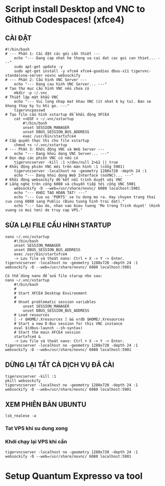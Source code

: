 # Script install Desktop and VNC to Github Codespaces! (xfce4)
## CÀI ĐẶT
	#!/bin/bash
	# --- Phần 1: Cài đặt các gói cần thiết ---
		echo "--- Dang cap nhat he thong va cai dat cac goi can thiet... ---"
		sudo apt-get update -y
		sudo apt-get install -y xfce4 xfce4-goodies dbus-x11 tigervnc-standalone-server novnc websockify
	# --- Phần 2: Cấu hình VNC Server ---
		echo "--- Dang cau hinh VNC Server... ---"
	# Tạo thư mục cấu hình VNC nếu chưa có
		mkdir -p ~/.vnc
	# Thiết lập mật khẩu VNC
		echo "--- Vui long nhap mat khau VNC (it nhat 6 ky tu). Ban se khong thay ky tu khi go. ---"
		tigervncpasswd
	# Tạo file cấu hình xstartup để khởi động XFCE4
		cat <<EOF > ~/.vnc/xstartup
			#!/bin/bash
			unset SESSION_MANAGER
			unset DBUS_SESSION_BUS_ADDRESS
			exec /usr/bin/startxfce4
	# Cấp quyền thực thi cho file xstartup
		chmod +x ~/.vnc/xstartup
	# --- Phần 3: Khởi động VNC và Web Server ---
		echo "--- Dang khoi dong VNC Server... ---"
	# Dọn dẹp các phiên VNC cũ nếu có
		tigervncserver -kill :1 >/dev/null 2>&1 || true
	# Khởi động phiên VNC mới trên màn hình :1 (cổng 5901)
		tigervncserver -localhost no -geometry 1280x720 -depth 24 :1
		echo "--- Dang khoi dong Web Interface (noVNC)... ---"
	# Khởi động websockify để kết nối trình duyệt với VNC
	# Lắng nghe trên cổng 6080 và chuyển tiếp tới cổng VNC 5901
		websockify -D --web=/usr/share/novnc/ 6080 localhost:5901
		echo "--- KHOI TAO HOAN TAT! ---"
		echo "--- Cua so 'PORTS' se tu dong mo ra. Hay chuyen trang thai cua cong 6080 sang Public (Bieu tuong hinh trai dat)."
		echo "--- Sau do, nhan vao bieu tuong 'Mo trong Trinh duyet' (Hinh vuong co mui ten) de truy cap VPS."
  
## SỬA LẠI FILE CẤU HÌNH STARTUP  
	nano ~/.vnc/xstartup
		#!/bin/bash
		unset SESSION_MANAGER
		unset DBUS_SESSION_BUS_ADDRESS
		exec /usr/bin/startxfce4
		-> Lưu file và thoát nano: Ctrl + X -> Y -> Enter.
 	tigervncserver -localhost no -geometry 1280x720 -depth 24 :1
 	websockify -D --web=/usr/share/novnc/ 6080 localhost:5901 

 	Có thể dùng nano để sửa file starup như sau:
  	nano ~/.vnc/xstartup
 		#!/bin/bash
		#
		# Start XFCE4 Desktop Environment
		#
		# Unset problematic session variables
			unset SESSION_MANAGER
			unset DBUS_SESSION_BUS_ADDRESS
		# Load resources
		[ -r $HOME/.Xresources ] && xrdb $HOME/.Xresources
		# Start a new D-Bus session for this VNC instance
		eval $(dbus-launch --sh-syntax)
		# Start the main XFCE4 session
		startxfce4 &
		-> Lưu file và thoát nano: Ctrl + X -> Y -> Enter.
  	tigervncserver -localhost no -geometry 1280x720 -depth 24 :1
 	websockify -D --web=/usr/share/novnc/ 6080 localhost:5901
  
## DỪNG LẠI TẤT CẢ DỊCH VỤ ĐÃ CÀI
	tigervncserver -kill :1
	pkill websockify
	tigervncserver -localhost no -geometry 1280x720 -depth 24 :1
 	websockify -D --web=/usr/share/novnc/ 6080 localhost:5901
## XEM PHIÊN BẢN UBUNTU
	lsb_realese -a
### Tat VPS khi su dung xong
### Khởi chạy lại VPS khi cần
	tigervncserver -localhost no -geometry 1280x720 -depth 24 :1
 	websockify -D --web=/usr/share/novnc/ 6080 localhost:5901
# Setup Quantum Expresso va tool






